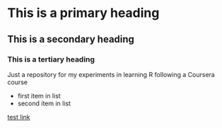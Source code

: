# This is a primary heading
## This is a secondary heading
### This is a tertiary heading

Just a repository for my experiments in learning R following a Coursera course

* first item in list
* second item in list

[test link](https://github.com/robertolofaro)
